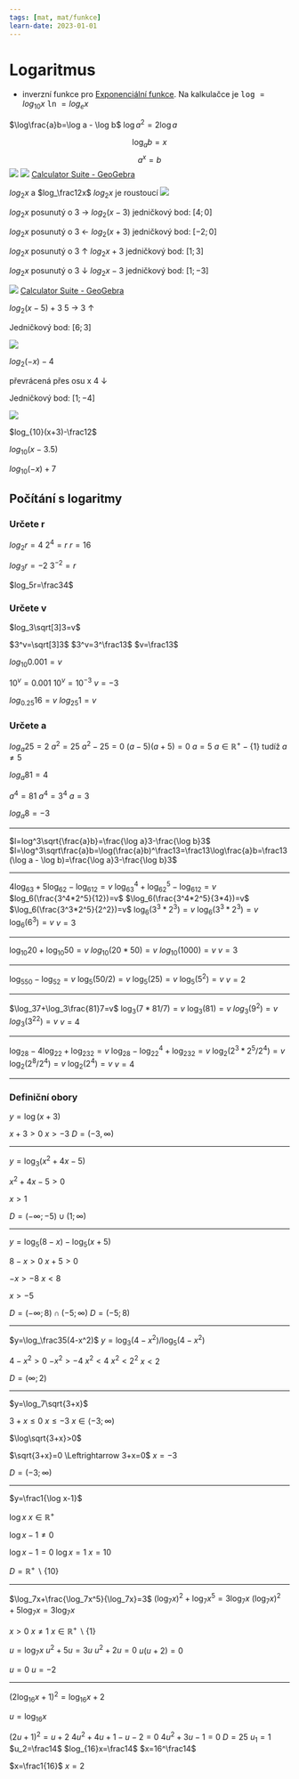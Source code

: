 ```yaml
---
tags: [mat, mat/funkce]
learn-date: 2023-01-01
---
```

# Logaritmus
- inverzní funkce pro [Exponenciální funkce](Exponenciální%20funkce.md).
Na kalkulačce je <kbd>log</kbd> $= log_{10}x$
<kbd>ln</kbd> $= log_ex$

$\log\frac{a}b=\log a - \log b$
$\log a^2=2\log a$


$$
\log_ab=x
$$
$$
a^x=b
$$
![](Pasted%20image%2020221122130441.png)
![](Pasted%20image%2020221122130451.png)
[Calculator Suite - GeoGebra](https://www.geogebra.org/calculator/buu77xnz)

$log_2x$ a $log_\frac12x$
$log_2x$ je roustoucí
![](Pasted%20image%2020221122133140.png)

$log_2x$ posunutý o 3 →
$log_2(x-3)$
jedničkový bod: $[4;0]$

$log_2x$ posunutý o 3 ←
$log_2(x+3)$
jedničkový bod: $[-2;0]$

$log_2x$ posunutý o 3 $\uparrow$ 
$log_2x+3$
jedničkový bod: $[1;3]$

$log_2x$ posunutý o 3 $\downarrow$
$log_2x-3$
jedničkový bod: $[1;-3]$

![](Pasted%20image%2020221123111325.png)
[Calculator Suite - GeoGebra](https://www.geogebra.org/calculator/rvbswpyq)

$log_2(x-5)+3$
5 →
3 $\uparrow$

Jedničkový bod: $[6;3]$

![](Pasted%20image%2020221123113129.png)

$log_2(-x)-4$

převrácená přes osu x
4 $\downarrow$

Jedničkový bod: $[1;-4]$

![](Pasted%20image%2020221123113224.png)

$log_{10}(x+3)-\frac12$

$log_{10}(x-3.5)$

$log_{10}(-x)+7$


## Počítání s logaritmy

### Určete r
$log_2r=4$
$2^4=r$
$r=16$

$log_3r=-2$
$3^{-2}=r$

$log_5r=\frac34$


### Určete v

$log_3\sqrt[3]3=v$

$3^v=\sqrt[3]3$
$3^v=3^\frac13$
$v=\frac13$

$log_{10}0.001=v$

$10^v=0.001$
$10^v=10^{-3}$
$v=-3$

$log_{0.25}16=v$
$log_{25}1=v$

### Určete a

$log_a25=2$
$a^2=25$
$a^2-25=0$
$(a-5)(a+5)=0$
$a=5$
$a\in\mathbb{R}^+-\{1\}$ tudíž $a\not=5$

$log_a81=4$

$a^4=81$
$a^4=3^4$
$a=3$

$log_a8=-3$

---

$l=log^3\sqrt{\frac{a}b}=\frac{\log a}3-\frac{\log b}3$
$l=\log^3\sqrt\frac{a}b=\log(\frac{a}b)^\frac13=\frac13\log\frac{a}b=\frac13(\log a - \log b)=\frac{\log a}3-\frac{\log b}3$

---

$4\log_63+5\log_62-\log_612=v$
$\log_63^4+\log_62^5-\log_612=v$
$log_6(\frac{3^4*2^5}{12})=v$
$\log_6(\frac{3^4*2^5}{3*4})=v$
$\log_6(\frac{3^3*2^5}{2^2})=v$
$\log_6(3^3*2^3)=v$
$\log_6(3^3*2^3)=v$
$\log_6(6^3)=v$
$v=3$

---

$\log_{10}20+\log_{10}50=v$
$log_{10}(20*50)=v$
$log_{10}(1000)=v$
$v=3$

---

$\log_550-\log_52=v$
$\log_5(50/2)=v$
$\log_5(25)=v$
$\log_5(5^2)=v$
$v=2$

---

$\log_37+\log_3\frac{81}7=v$
$\log_3(7*81/7)=v$
$\log_3(81)=v$
$log_3(9^2)=v$
$log_3({3^2}^2)=v$
$v=4$

---

$\log_28-4\log_22+\log_232=v$
$\log_28-\log_22^4+\log_232=v$
$\log_2(2^3*2^5/2^4)=v$
$\log_2(2^8/2^4)=v$
$\log_2(2^4)=v$
$v=4$

---

### Definiční obory
$y=\log(x+3)$

$x+3>0$
$x>-3$
$D=(-3, \infty)$

---
$y=\log_3(x^2+4x-5)$

$x^2+4x-5>0$

$x>1$

$D=(-\infty;-5)\cup(1; \infty)$

---

$y=\log_5(8-x)-\log_5(x+5)$

$8-x>0$
$x+5>0$

$-x>-8$
$x<8$

$x>-5$

$D=(-\infty;8)\cap(-5;\infty)$
$D=(-5;8)$

---

$y=\log_\frac35(4-x^2)$
$y=\log_3(4-x^2)/\log_5(4-x^2)$

$4-x^2>0$
$-x^2>-4$
$x^2<4$
$x^2<2^2$
$x<2$

$D=(\infty;2)$

---

$y=\log_7\sqrt{3+x}$

$3+x\le0$
$x\le-3$
$x\in\langle-3;\infty)$

$\log\sqrt{3+x}>0$

$\sqrt{3+x}=0 \Leftrightarrow 3+x=0$ 
                       $x=-3$

$D=(-3;\infty)$

---

$y=\frac1{\log x-1}$

$\log x$
$x\in\mathbb{R}^+$

$\log x-1\ne0$

$\log x -1=0$
$\log x=1$
$x=10$

$D=\mathbb{R}^+\backslash\{10\}$

---

$\log_7x+\frac{\log_7x^5}{\log_7x}=3$
$(\log_7x)^2+\log_7x^5=3\log_7x$
$(\log_7x)^2+5\log_7x=3\log_7x$

$x>0$ $x\ne1$
$x\in\mathbb{R}^+\backslash\{1\}$

$u=\log_7x$
$u^2+5u=3u$
$u^2+2u=0$
$u(u+2)=0$

$u=0$
$u=-2$

---

$(2\log_{16}x+1)^2=\log_{16}x+2$

$u=\log_{16}x$

$(2u+1)^2=u+2$
$4u^2+4u+1-u-2=0$
$4u^2+3u-1=0$
$D=25$
$u_1=1$
$u_2=\frac14$
$log_{16}x=\frac14$
$x=16^\frac14$

$x=\frac1{16}$
$x=2$
